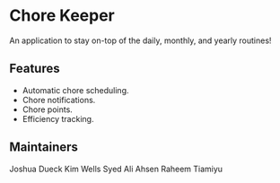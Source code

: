 # Chore Keeper
An application to stay on-top of the daily, monthly, and yearly routines!

## Features
- Automatic chore scheduling.
- Chore notifications.
- Chore points.
- Efficiency tracking.

## Maintainers
Joshua Dueck
Kim Wells
Syed Ali Ahsen
Raheem Tiamiyu
